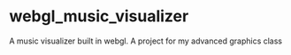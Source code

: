 webgl_music_visualizer
======================

A music visualizer built in webgl.  A project for my advanced graphics class